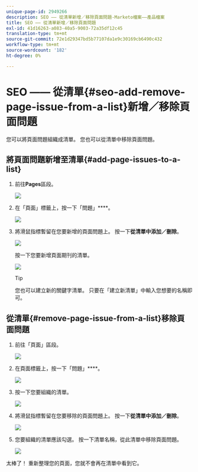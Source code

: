```yaml
---
unique-page-id: 2949266
description: SEO —— 從清單新增／移除頁面問題-Marketo檔案——產品檔案
title: SEO —— 從清單新增／移除頁面問題
exl-id: 41d16263-a083-40a5-9003-72a35df12c45
translation-type: tm+mt
source-git-commit: 72e1d29347bd5b77107da1e9c30169cb6490c432
workflow-type: tm+mt
source-wordcount: '182'
ht-degree: 0%

---
```


# SEO —— 從清單{#seo-add-remove-page-issue-from-a-list}新增／移除頁面問題

您可以將頁面問題組織成清單。 您也可以從清單中移除頁面問題。

## 將頁面問題新增至清單{#add-page-issues-to-a-list}

1. 前往&#x200B;**Pages**&#x200B;區段。

   ![](assets/image2014-9-18-14-3a3-3a10.png)

1. 在「頁面」標籤上，按一下「問題」****。

   ![](assets/image2014-9-18-14-3a3-3a18.png)

1. 將滑鼠指標暫留在您要新增的頁面問題上。 按一下&#x200B;**從清單中添加／刪除**。

   ![](assets/image2014-9-18-14-3a3-3a40.png)

   按一下您要新增頁面期刊的清單。

   ![](assets/image2014-9-18-14-3a3-3a44.png)

   >[!TIP]
   >
   >您也可以建立新的關鍵字清單。 只要在「建立新清單」中輸入您想要的名稱即可。

## 從清單{#remove-page-issue-from-a-list}移除頁面問題

1. 前往「頁面」區段。

   ![](assets/image2014-9-18-14-3a4-3a8.png)

1. 在頁面標籤上，按一下「問題」****。

   ![](assets/image2014-9-18-14-3a4-3a22.png)

1. 按一下您要組織的清單。

   ![](assets/image2014-9-18-14-3a4-3a29.png)

1. 將滑鼠指標暫留在您要移除的頁面問題上。 按一下&#x200B;**從清單中添加／刪除**。

   ![](assets/image2014-9-18-14-3a4-3a38.png)

1. 您要組織的清單應該勾選。 按一下清單名稱，從此清單中移除頁面問題。

   ![](assets/image2014-9-18-14-3a4-3a52.png)

太棒了！ 重新整理您的頁面，您就不會再在清單中看到它。
